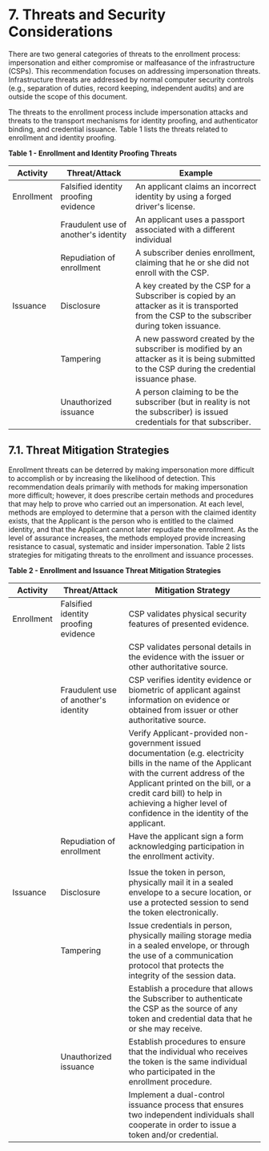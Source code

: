 <a name="sec7"></a>

# 7. Threats and Security Considerations

There are two general categories of threats to the enrollment process: impersonation and either compromise or malfeasance of the infrastructure (CSPs). This recommendation focuses on addressing impersonation threats. Infrastructure threats are addressed by normal computer security controls (e.g., separation of duties, record keeping, independent audits) and are outside the scope of this document.

The threats to the enrollment process include impersonation attacks and threats to the transport mechanisms for identity proofing, and authenticator binding, and credential issuance. Table 1 lists the threats related to enrollment and identity proofing.

**Table 1 - Enrollment and Identity Proofing Threats**

|**Activity**   |     **Threat/Attack**  | **Example** |
|---------------|------------------------|------------------|
|Enrollment | Falsified identity proofing evidence | An applicant claims an incorrect identity by using a forged driver's license.|
| | Fraudulent use of another's identity | An applicant uses a passport associated with a different individual
| | Repudiation of enrollment | A subscriber denies enrollment, claiming that he or she did not enroll with the CSP.|
|Issuance|Disclosure | A key created by the CSP for a Subscriber is copied by an attacker as it is transported from the CSP to the subscriber during token issuance.|
| |Tampering | A new password created by the subscriber is modified by an attacker as it is being submitted to the CSP during the credential issuance phase.
| |Unauthorized issuance | A person claiming to be the subscriber (but in reality is not the subscriber) is issued credentials for that subscriber.

## 7.1. Threat Mitigation Strategies

Enrollment threats can be deterred by making impersonation more difficult to accomplish or by increasing the likelihood of detection. This recommendation deals primarily with methods for making impersonation more difficult; however, it does prescribe certain methods and procedures that may help to prove who carried out an impersonation. At each level, methods are employed to determine that a person with the claimed identity exists, that the Applicant is the person who is entitled to the claimed identity, and that the Applicant cannot later repudiate the enrollment. As the level of assurance increases, the methods employed provide increasing resistance to casual, systematic and
insider impersonation. Table 2 lists strategies for mitigating threats
to the enrollment and issuance processes.

**Table 2 - Enrollment and Issuance Threat Mitigation Strategies**

| **Activity** | **Threat/Attack** | **Mitigation Strategy** |
|--------------|-------------------|-------------------------|
| Enrollment | Falsified identity proofing evidence | CSP validates physical security features of presented evidence.
| | | CSP validates personal details in the evidence with the issuer or other authoritative source.
| | Fraudulent use of another's identity | CSP verifies identity evidence or biometric of applicant against information on evidence or obtained from issuer or other authoritative source.
| | | Verify Applicant-provided non-government issued documentation (e.g. electricity bills in the name of the Applicant with the current address of the Applicant printed on the bill, or a credit card bill) to help in achieving a higher level of confidence in the identity of the applicant. |
| | Repudiation of enrollment | Have the applicant sign a form acknowledging participation in the enrollment activity. |
| |
| Issuance | Disclosure | Issue the token in person, physically mail it in a sealed envelope to a secure location, or use a protected session to send the token electronically.
| | Tampering | Issue credentials in person, physically mailing storage media in a sealed envelope, or through the use of a communication protocol that protects the integrity of the session data.
| | | Establish a procedure that allows the Subscriber to authenticate the CSP as the source of any token and credential data that he or she may receive.
| | Unauthorized issuance | Establish procedures to ensure that the individual who receives the token is the same individual who participated in the enrollment procedure.
| | | Implement a dual-control issuance process that ensures two independent individuals shall cooperate in order to issue a token and/or credential.
